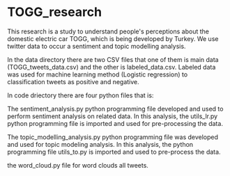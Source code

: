 # TOGG_research
This research is a study to understand people's perceptions about the domestic electric car TOGG, which is being developed by Turkey. We use twitter data to occur a sentiment and topic modelling analysis.

In the data directory there are two CSV files that one of them is main data (TOGG_tweets_data.csv) and the other is labeled_data.csv. Labeled data was used for machine learning method (Logistic regression) to classification tweets as positive and negative.

In code driectory there are four python files that is:

The sentiment_analysis.py python programming file developed and used to perform sentiment analysis on related data. In this analysis, the utils_lr.py python programming file is imported and used for pre-processing the data.

The topic_modelling_analysis.py python programming file was developed and used for topic modeling analysis. In this analysis, the python programming file utils_to.py is imported and used to pre-process the data.

the word_cloud.py file for word clouds all tweets.
